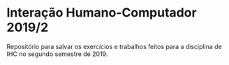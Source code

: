 # Interação Humano-Computador 2019/2

Repositório para salvar os exercícios e trabalhos feitos para a disciplina de IHC no segundo semestre de 2019.
